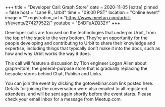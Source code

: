 
+++
title = "Developer Call: Graph Store"
date = 2020-11-05
[extra]
pinned = false
host = "Lane R., Urbit"
time = "09:00 PST"
location = "Online event"
image = ""
registration_url = "https://www.meetup.com/urbit-sf/events/274279522/"
youtube = "E4DFuAZQ32Y"
+++

Developer calls are focused on the technologies that underpin Urbit, from the top of the stack to the very bottom. They’re an opportunity for the people developing and contributing to Urbit to share their knowledge and expertise, including things that typically don’t make it into the docs, such as how and why Urbit works the way it does.

This call will feature a discussion by Tlon engineer Logan Allen about graph-store, the general-purpose store that is gradually replacing the bespoke stores behind Chat, Publish and Links.

You can join the event by clicking the gotowebinar.com link posted here. Details for joining the conversation were also emailed to all registered attendees, and will be sent again shortly before the event starts. Please check your email inbox for a message from Meetup.com. 
